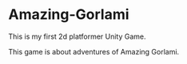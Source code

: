 # Amazing-Gorlami

This is my first 2d platformer Unity Game. 

This game is about adventures of Amazing Gorlami. 
